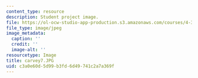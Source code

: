 ```yaml
---
content_type: resource
description: Student project image.
file: https://ol-ocw-studio-app-production.s3.amazonaws.com/courses/4-341-introduction-to-photography-fall-2002/c3a0e60d5d99b3fd6d49741c2a7a369f_carvey7.JPG
file_type: image/jpeg
image_metadata:
  caption: ''
  credit: ''
  image-alt: ''
resourcetype: Image
title: carvey7.JPG
uid: c3a0e60d-5d99-b3fd-6d49-741c2a7a369f
---
```


